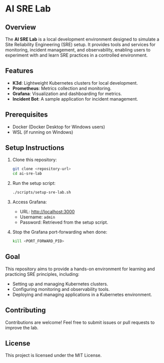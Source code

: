 # AI SRE Lab

## Overview

The **AI SRE Lab** is a local development environment designed to simulate a Site Reliability Engineering (SRE) setup. It provides tools and services for monitoring, incident management, and observability, enabling users to experiment with and learn SRE practices in a controlled environment.

## Features

- **K3d**: Lightweight Kubernetes clusters for local development.
- **Prometheus**: Metrics collection and monitoring.
- **Grafana**: Visualization and dashboarding for metrics.
- **Incident Bot**: A sample application for incident management.

## Prerequisites

- Docker (Docker Desktop for Windows users)
- WSL (if running on Windows)

## Setup Instructions

1. Clone this repository:
   ```bash
   git clone <repository-url>
   cd ai-sre-lab
   ```

2. Run the setup script:
   ```bash
   ./scripts/setup-sre-lab.sh
   ```

3. Access Grafana:
   - URL: [http://localhost:3000](http://localhost:3000)
   - Username: `admin`
   - Password: Retrieved from the setup script.

4. Stop the Grafana port-forwarding when done:
   ```bash
   kill <PORT_FORWARD_PID>
   ```

## Goal

This repository aims to provide a hands-on environment for learning and practicing SRE principles, including:

- Setting up and managing Kubernetes clusters.
- Configuring monitoring and observability tools.
- Deploying and managing applications in a Kubernetes environment.

## Contributing

Contributions are welcome! Feel free to submit issues or pull requests to improve the lab.

## License

This project is licensed under the MIT License.